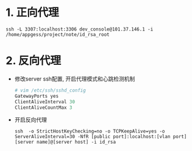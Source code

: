 # 1. 正向代理

```shell
ssh -L 3307:localhost:3306 dev_console@101.37.146.1 -i /home/appgess/project/note/id_rsa_root
```

# 2. 反向代理

* 修改server ssh配置, 开启代理模式和心跳检测机制

  ```python
  # vim /etc/ssh/sshd_config 
  GatewayPorts yes
  ClientAliveInterval 30
  ClientAliveCountMax 3
  ```

* 开启反向代理

  ```shell
  ssh  -o StrictHostKeyChecking=no -o TCPKeepAlive=yes -o ServerAliveInterval=30 -NfR [public port]:localhost:[vlan port] [server name]@[server host] -i id_rsa
  ```

  
